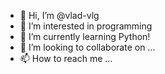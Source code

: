 - 👋 Hi, I’m @vlad-vlg
- 👀 I’m interested in programming
- 🌱 I’m currently learning Python!
- 💞️ I’m looking to collaborate on ...
- 📫 How to reach me ...

<!---
vlad-vlg/vlad-vlg is a ✨ special ✨ repository because its `README.md` (this file) appears on your GitHub profile.
You can click the Preview link to take a look at your changes.
--->
